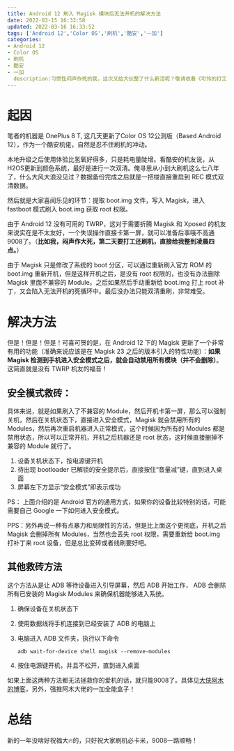 ```yaml
---
title: Android 12 刷入 Magisk 模块后无法开机的解决方法
date: 2022-03-15 16:33:58
updated: 2022-03-16 16:33:52
tags: ['Android 12','Color OS','刷机','酷安','一加']
categories:
- Android 12
- Color OS
- 刷机
- 酷安
- 一加
  description:习惯性闷声作死的我，这次又给大伙整了什么新活呢？敬请收看《可怜的打工人才不会在凌晨四点9008救砖这点事》。 
---
```

# 起因

笔者的机器是 OnePlus 8 T, 这几天更新了Color OS 12公测版（Based Android 12），作为一个酷安机佬，自然是忍不住刷机的冲动。

本地升级之后使用体验比氢氧好得多，只是耗电量陡增。看酷安的机友说，从H2OS更新到颜色系统，最好是进行一次双清。俺寻思从小到大刷机这么七八年了，什么大风大浪没见过？数据备份完成之后就是一把梭直接重启到 REC 模式双清数据。

然后就是大家喜闻乐见的环节：提取 boot.img 文件，写入 Magisk，进入 fastboot 模式刷入 boot.img 获取 root 权限。

由于 Android 12 没有可用的 TWRP，这对于需要折腾 Magisk 和 Xposed 的机友来说实在是不太友好，一个失误操作直接卡第一屏，就可以准备后事哦不高通9008了。（**比如我，闷声作大死，第二天要打工还刷机，直接给我整到凌晨四点。**）

由于 Magisk 只是修改了系统的 boot 分区，可以通过重新刷入官方 ROM 的 boot.img 重新开机，但是这样开机之后，是没有 root 权限的，也没有办法删除 Magisk 里面不兼容的 Module。之后如果然后手动重新给 boot.img 打上 root 补丁，又会陷入无法开机的死循环中。最后没办法只能双清重刷，非常难受。

# 解决方法

但是！但是！但是！可喜可贺的是，在 Android 12 下的 Magisk 更新了一个非常有用的功能（准确来说应该是在 Magisk 23 之后的版本引入的特性功能）：**如果 Magisk 检测到手机进入安全模式之后，就会自动禁用所有模块（并不会删除）**。这简直就是没有 TWRP 机友的福音！

## 安全模式救砖：

具体来说，就是如果刷入了不兼容的 Module，然后开机卡第一屏，那么可以强制关机，然后在关机状态下，直接进入安全模式，Magisk 就会禁用所有的 Modules，然后再次重启机器进入正常模式，这个时候因为所有的 Modules 都是禁用状态，所以可以正常开机，开机之后机器还是 root 状态，这时候直接删掉不兼容的 Module 就行了。

1. 设备关机状态下，按电源键开机
2. 待出现 bootloader 已解锁的安全提示后，直接按住“音量减”键，直到进入桌面
3. 屏幕左下方显示“安全模式”即表示成功

PS： 上面介绍的是 Android 官方的通用方式，如果你的设备比较特别的话，可能需要自己 Google 一下如何进入安全模式。

PPS：另外再说一种有点暴力和局限性的方法，但是比上面这个更彻底，开机之后 Magisk 会删掉所有 Modules，当然也会丢失 root 权限，需要重新给 boot.img 打补丁来 root 设备，但是总比变砖或者线刷要好吧。

## 其他救砖方法
这个方法从是让 ADB 等待设备进入引导屏幕，然后 ADB 开始工作， ADB 会删除所有已安装的 Magisk Modules 来确保机器能够进入系统。

1. 确保设备在关机状态下

2. 使用数据线将手机连接到已经安装了 ADB 的电脑上

3. 电脑进入 ADB 文件夹，执行以下命令

   ```shell
   adb wait-for-device shell magisk --remove-modules
   ```

4. 按住电源键开机，并且不松开，直到进入桌面

如果上面这两种方法都无法拯救你的爱机的话，就只能9008了。具体见[大侠阿木的博客](https://yun.daxiaamu.com/OnePlus_Roms/)，另外，强推阿木大佬的一加全能盒子！

# 总结

新的一年没啥好祝福大🔥的，只好祝大家刷机必卡米，9008一路顺畅！
